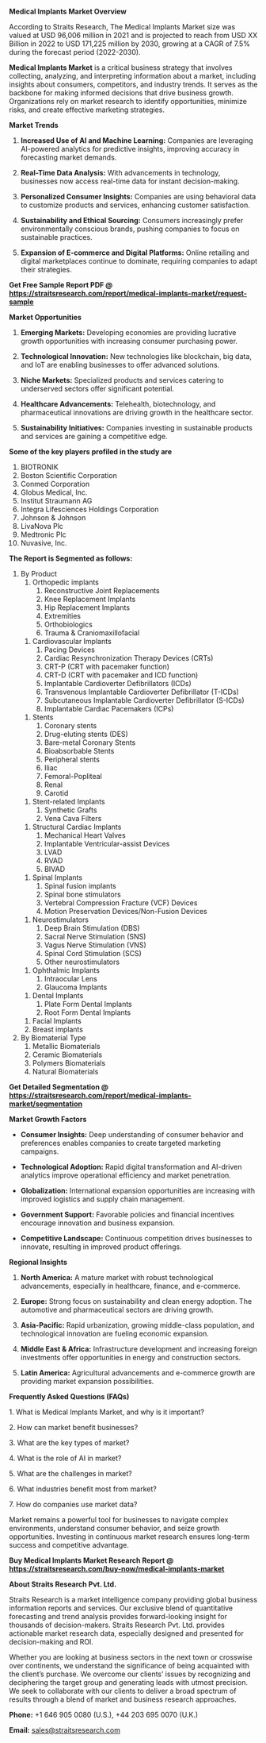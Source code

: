 <p><strong>Medical Implants Market Overview</strong></p>
<p>According to Straits Research, The Medical Implants Market size was valued at USD 96,006 million in 2021 and is projected to reach from USD XX Billion in 2022 to USD 171,225 million by 2030, growing at a CAGR of 7.5% during the forecast period (2022-2030).</p>
<p><strong>Medical Implants Market</strong> is a critical business strategy that involves collecting, analyzing, and interpreting information about a market, including insights about consumers, competitors, and industry trends. It serves as the backbone for making informed decisions that drive business growth. Organizations rely on market research to identify opportunities, minimize risks, and create effective marketing strategies.</p>
<p><strong>Market Trends</strong></p>
<ol>
<li>
<p><strong>Increased Use of AI and Machine Learning:</strong> Companies are leveraging AI-powered analytics for predictive insights, improving accuracy in forecasting market demands.</p>
</li>
<li>
<p><strong>Real-Time Data Analysis:</strong> With advancements in technology, businesses now access real-time data for instant decision-making.</p>
</li>
<li>
<p><strong>Personalized Consumer Insights:</strong> Companies are using behavioral data to customize products and services, enhancing customer satisfaction.</p>
</li>
<li>
<p><strong>Sustainability and Ethical Sourcing:</strong> Consumers increasingly prefer environmentally conscious brands, pushing companies to focus on sustainable practices.</p>
</li>
<li>
<p><strong>Expansion of E-commerce and Digital Platforms:</strong> Online retailing and digital marketplaces continue to dominate, requiring companies to adapt their strategies.</p>
</li>
</ol>
<p><strong>Get Free Sample Report PDF @ <a href=https://straitsresearch.com/report/medical-implants-market/request-sample>https://straitsresearch.com/report/medical-implants-market/request-sample</a></strong></p>
<p><strong>Market Opportunities</strong></p>
<ol>
<li>
<p><strong>Emerging Markets:</strong> Developing economies are providing lucrative growth opportunities with increasing consumer purchasing power.</p>
</li>
<li>
<p><strong>Technological Innovation:</strong> New technologies like blockchain, big data, and IoT are enabling businesses to offer advanced solutions.</p>
</li>
<li>
<p><strong>Niche Markets:</strong> Specialized products and services catering to underserved sectors offer significant potential.</p>
</li>
<li>
<p><strong>Healthcare Advancements:</strong> Telehealth, biotechnology, and pharmaceutical innovations are driving growth in the healthcare sector.</p>
</li>
<li>
<p><strong>Sustainability Initiatives:</strong> Companies investing in sustainable products and services are gaining a competitive edge.</p>
</li>
</ol>
<div>
<div><strong>Some of the key players profiled in the study are</strong></div>
</div>
<p><ol>
<li>BIOTRONIK</li>
<li>Boston Scientific Corporation</li>
<li>Conmed Corporation</li>
<li>Globus Medical, Inc.</li>
<li>Institut Straumann AG</li>
<li>Integra Lifesciences Holdings Corporation</li>
<li>Johnson &amp; Johnson</li>
<li>LivaNova Plc</li>
<li>Medtronic Plc</li>
<li>Nuvasive, Inc.</li>
</ol></p>
<p><strong>The Report is Segmented as follows:</strong></p>
<p><ol>
<li>By Product
<ol>
<li>Orthopedic implants
<ol>
<li>Reconstructive Joint Replacements</li>
<li>Knee Replacement Implants</li>
<li>Hip Replacement Implants</li>
<li>Extremities</li>
<li>Orthobiologics</li>
<li>Trauma &amp; Craniomaxillofacial</li>
</ol>
</li>
</ol>
<ol>
<li>Cardiovascular Implants
<ol>
<li>Pacing Devices</li>
<li>Cardiac Resynchronization Therapy Devices (CRTs)</li>
<li>CRT-P (CRT with pacemaker function)</li>
<li>CRT-D (CRT with pacemaker and ICD function)</li>
<li>Implantable Cardioverter Defibrillators (ICDs)</li>
<li>Transvenous Implantable Cardioverter Defibrillator (T-ICDs)</li>
<li>Subcutaneous Implantable Cardioverter Defibrillator (S-ICDs)</li>
<li>Implantable Cardiac Pacemakers (ICPs)</li>
</ol>
</li>
</ol>
<ol>
<li>Stents
<ol>
<li>Coronary stents</li>
<li>Drug-eluting stents (DES)</li>
<li>Bare-metal Coronary Stents</li>
<li>Bioabsorbable Stents</li>
<li>Peripheral stents</li>
<li>Iliac</li>
<li>Femoral-Popliteal</li>
<li>Renal</li>
<li>Carotid</li>
</ol>
</li>
</ol>
<ol>
<li>Stent-related Implants
<ol>
<li>Synthetic Grafts</li>
<li>Vena Cava Filters</li>
</ol>
</li>
</ol>
<ol>
<li>Structural Cardiac Implants
<ol>
<li>Mechanical Heart Valves</li>
<li>Implantable Ventricular-assist Devices</li>
<li>LVAD</li>
<li>RVAD</li>
<li>BIVAD</li>
</ol>
</li>
</ol>
<ol>
<li>Spinal Implants
<ol>
<li>Spinal fusion implants</li>
<li>Spinal bone stimulators</li>
<li>Vertebral Compression Fracture (VCF) Devices</li>
<li>Motion Preservation Devices/Non-Fusion Devices</li>
</ol>
</li>
</ol>
<ol>
<li>Neurostimulators
<ol>
<li>Deep Brain Stimulation (DBS)</li>
<li>Sacral Nerve Stimulation (SNS)</li>
<li>Vagus Nerve Stimulation (VNS)</li>
<li>Spinal Cord Stimulation (SCS)</li>
<li>Other neurostimulators</li>
</ol>
</li>
</ol>
<ol>
<li>Ophthalmic Implants
<ol>
<li>Intraocular Lens</li>
<li>Glaucoma Implants</li>
</ol>
</li>
</ol>
<ol>
<li>Dental Implants
<ol>
<li>Plate Form Dental Implants</li>
<li>Root Form Dental Implants</li>
</ol>
</li>
</ol>
<ol>
<li>Facial Implants</li>
<li>Breast implants</li>
</ol>
</li>
<li>By Biomaterial Type
<ol>
<li>Metallic Biomaterials</li>
<li>Ceramic Biomaterials</li>
<li>Polymers Biomaterials</li>
<li>Natural Biomaterials</li>
</ol>
</li>
</ol></p>
<p><strong>Get Detailed Segmentation @ <a href=https://straitsresearch.com/report/medical-implants-market/segmentation>https://straitsresearch.com/report/medical-implants-market/segmentation</a></strong></p>
<p><strong>Market Growth Factors</strong></p>
<ul>
<li>
<p><strong>Consumer Insights:</strong> Deep understanding of consumer behavior and preferences enables companies to create targeted marketing campaigns.</p>
</li>
<li>
<p><strong>Technological Adoption:</strong> Rapid digital transformation and AI-driven analytics improve operational efficiency and market penetration.</p>
</li>
<li>
<p><strong>Globalization:</strong> International expansion opportunities are increasing with improved logistics and supply chain management.</p>
</li>
<li>
<p><strong>Government Support:</strong> Favorable policies and financial incentives encourage innovation and business expansion.</p>
</li>
<li>
<p><strong>Competitive Landscape:</strong> Continuous competition drives businesses to innovate, resulting in improved product offerings.</p>
</li>
</ul>
<p><strong>Regional Insights</strong></p>
<ol>
<li>
<p><strong>North America:</strong> A mature market with robust technological advancements, especially in healthcare, finance, and e-commerce.</p>
</li>
<li>
<p><strong>Europe:</strong> Strong focus on sustainability and clean energy adoption. The automotive and pharmaceutical sectors are driving growth.</p>
</li>
<li>
<p><strong>Asia-Pacific:</strong> Rapid urbanization, growing middle-class population, and technological innovation are fueling economic expansion.</p>
</li>
<li>
<p><strong>Middle East &amp; Africa:</strong> Infrastructure development and increasing foreign investments offer opportunities in energy and construction sectors.</p>
</li>
<li>
<p><strong>Latin America:</strong> Agricultural advancements and e-commerce growth are providing market expansion possibilities.</p>
</li>
</ol>
<p><strong>Frequently Asked Questions (FAQs)</strong></p>
<p>1. What is Medical Implants Market, and why is it important?</p>
<p>2. How can market benefit businesses?</p>
<p>3. What are the key types of market?</p>
<p>4. What is the role of AI in market?</p>
<p>5. What are the challenges in market?</p>
<p>6. What industries benefit most from market?</p>
<p>7. How do companies use market data?</p>
<p>Market remains a powerful tool for businesses to navigate complex environments, understand consumer behavior, and seize growth opportunities. Investing in continuous market research ensures long-term success and competitive advantage.</p>
<p><strong>Buy Medical Implants Market Research Report @ <a href=https://straitsresearch.com/buy-now/medical-implants-market>https://straitsresearch.com/buy-now/medical-implants-market</a></strong></p>
<p><strong>About Straits Research Pvt. Ltd.</strong></p>
<p>Straits Research is a market intelligence company providing global business information reports and services. Our exclusive blend of quantitative forecasting and trend analysis provides forward-looking insight for thousands of decision-makers. Straits Research Pvt. Ltd. provides actionable market research data, especially designed and presented for decision-making and ROI.</p>
<p>Whether you are looking at business sectors in the next town or crosswise over continents, we understand the significance of being acquainted with the client&rsquo;s purchase. We overcome our clients&rsquo; issues by recognizing and deciphering the target group and generating leads with utmost precision. We seek to collaborate with our clients to deliver a broad spectrum of results through a blend of market and business research approaches.</p>
<p><strong>Phone:</strong> +1 646 905 0080 (U.S.), +44 203 695 0070 (U.K.)</p>
<p><strong>Email:</strong> <u><a href=mailto:sales@straitsresearch.com>sales@straitsresearch.com</a></u></p>

